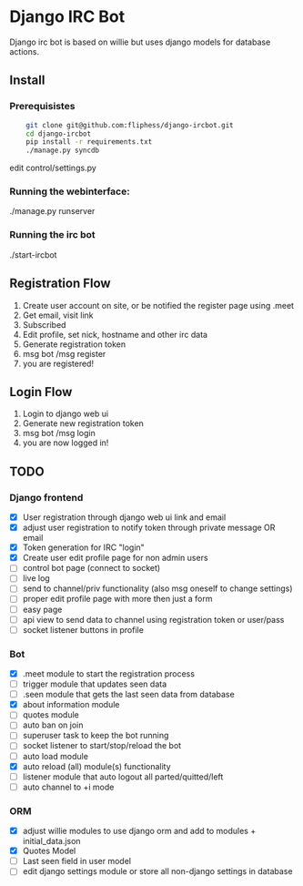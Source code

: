 # Django IRC Bot

Django irc bot is based on willie but uses django models for database actions. 

## Install 

### Prerequisistes
```bash 
    git clone git@github.com:fliphess/django-ircbot.git
    cd django-ircbot 
    pip install -r requirements.txt
    ./manage.py syncdb  
```

edit control/settings.py

### Running the webinterface: 
   ./manage.py runserver 
   
### Running the irc bot 
  ./start-ircbot 


## Registration Flow
1. Create user account on site, or be notified the register page using .meet <name>
2. Get email, visit link
3. Subscribed
4. Edit profile, set nick, hostname and other irc data 
5. Generate registration token 
6. msg bot /msg <botnick> register <token>
7. you are registered!

## Login Flow
1. Login to django web ui
2. Generate new registration token
3. msg bot /msg <botnick> login <token>
4. you are now logged in!


## TODO
 
### Django frontend

- [X] User registration through django web ui link and email
- [X] adjust user registration to notify token through private message OR email
- [X] Token generation for IRC "login"
- [X] Create user edit profile page for non admin users
- [ ] control bot page (connect to socket)
- [ ] live log 
- [ ] send to channel/priv functionality (also msg oneself to change settings)
- [ ] proper edit profile page with more then just a form
- [ ] easy page 
- [ ] api view to send data to channel using registration token or user/pass
- [ ] socket listener buttons in profile

### Bot
- [X] .meet <user> module to start the registration process
- [ ] trigger module that updates seen data
- [ ] .seen <user> module that gets the last seen data from database
- [X] about information module
- [ ] quotes module 
- [ ] auto ban on join
- [ ] superuser task to keep the bot running
- [ ] socket listener to start/stop/reload the bot
- [ ] auto load module 
- [X] auto reload (all) module(s) functionality
- [ ] listener module that auto logout all parted/quitted/left
- [ ] auto channel to +i mode

### ORM
- [X] adjust willie modules to use django orm and add to modules + initial_data.json
- [X] Quotes Model
- [ ] Last seen field in user model
- [ ] edit django settings module or store all non-django settings in database
